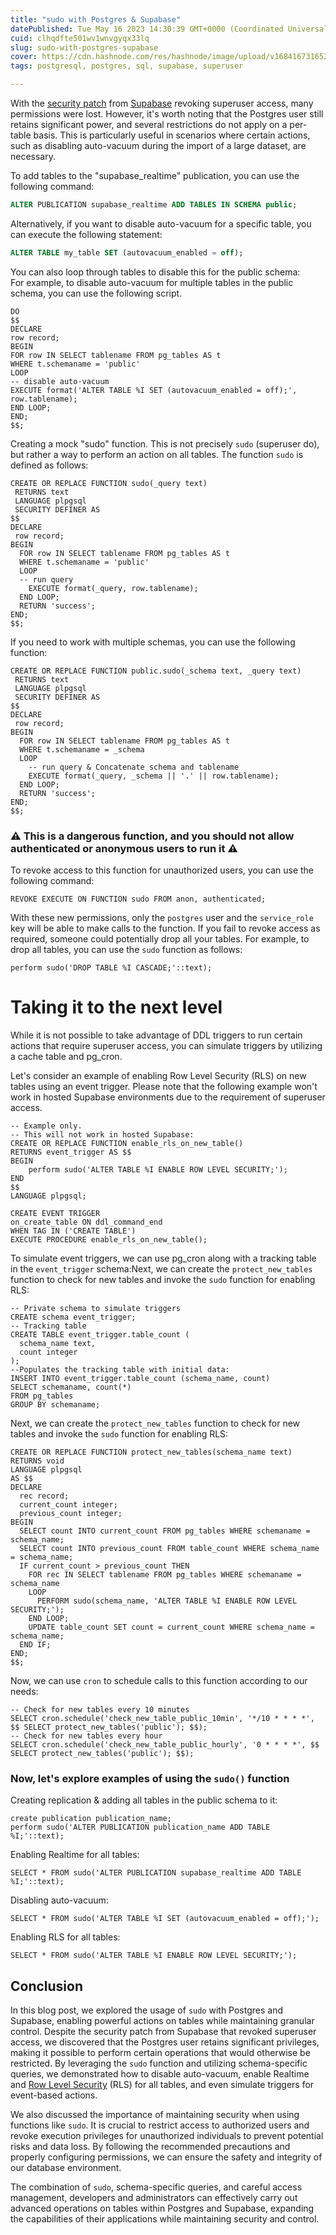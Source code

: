 ```yaml
---
title: "sudo with Postgres & Supabase"
datePublished: Tue May 16 2023 14:30:39 GMT+0000 (Coordinated Universal Time)
cuid: clhqdfte501wv1wnvgyqx33lq
slug: sudo-with-postgres-supabase
cover: https://cdn.hashnode.com/res/hashnode/image/upload/v1684167316528/624ce38b-3982-4336-8cc2-daae0d560898.png
tags: postgresql, postgres, sql, supabase, superuser

---
```


With the [security patch](https://github.com/orgs/supabase/discussions/9314) from [Supabase](https://supabase.com/) revoking superuser access, many permissions were lost. However, it's worth noting that the Postgres user still retains significant power, and several restrictions do not apply on a per-table basis. This is particularly useful in scenarios where certain actions, such as disabling auto-vacuum during the import of a large dataset, are necessary.

To add tables to the "supabase\_realtime" publication, you can use the following command:

```sql
ALTER PUBLICATION supabase_realtime ADD TABLES IN SCHEMA public;
```

Alternatively, if you want to disable auto-vacuum for a specific table, you can execute the following statement:

```sql
ALTER TABLE my_table SET (autovacuum_enabled = off);
```

You can also loop through tables to disable this for the public schema:  
For example, to disable auto-vacuum for multiple tables in the public schema, you can use the following script.

```pgsql
DO
$$
DECLARE
row record;
BEGIN
FOR row IN SELECT tablename FROM pg_tables AS t
WHERE t.schemaname = 'public'
LOOP
-- disable auto-vacuum
EXECUTE format('ALTER TABLE %I SET (autovacuum_enabled = off);', row.tablename);
END LOOP;
END;
$$;
```

Creating a mock "sudo" function. This is not precisely `sudo` (superuser do), but rather a way to perform an action on all tables. The function `sudo` is defined as follows:

```pgsql
CREATE OR REPLACE FUNCTION sudo(_query text)
 RETURNS text 
 LANGUAGE plpgsql
 SECURITY DEFINER AS 
$$
DECLARE
 row record;
BEGIN
  FOR row IN SELECT tablename FROM pg_tables AS t
  WHERE t.schemaname = 'public'
  LOOP
  -- run query
    EXECUTE format(_query, row.tablename);
  END LOOP;
  RETURN 'success';
END;
$$;
```

If you need to work with multiple schemas, you can use the following function:

```pgsql
CREATE OR REPLACE FUNCTION public.sudo(_schema text, _query text)
 RETURNS text
 LANGUAGE plpgsql
 SECURITY DEFINER AS 
$$
DECLARE
 row record;
BEGIN
  FOR row IN SELECT tablename FROM pg_tables AS t
  WHERE t.schemaname = _schema
  LOOP
    -- run query & Concatenate schema and tablename
    EXECUTE format(_query, _schema || '.' || row.tablename);
  END LOOP;
  RETURN 'success';
END;
$$;
```

### ⚠️ This is a dangerous function, and you should not allow authenticated or anonymous users to run it ⚠️

To revoke access to this function for unauthorized users, you can use the following command:

```pgsql
REVOKE EXECUTE ON FUNCTION sudo FROM anon, authenticated;
```

With these new permissions, only the `postgres` user and the `service_role` key will be able to make calls to the function. If you fail to revoke access as required, someone could potentially drop all your tables. For example, to drop all tables, you can use the `sudo` function as follows:

```pgsql
perform sudo('DROP TABLE %I CASCADE;'::text);
```

# Taking it to the next level

While it is not possible to take advantage of DDL triggers to run certain actions that require superuser access, you can simulate triggers by utilizing a cache table and pg\_cron.

Let's consider an example of enabling Row Level Security (RLS) on new tables using an event trigger. Please note that the following example won't work in hosted Supabase environments due to the requirement of superuser access.

```pgsql
-- Example only. 
-- This will not work in hosted Supabase:
CREATE OR REPLACE FUNCTION enable_rls_on_new_table()
RETURNS event_trigger AS $$
BEGIN
    perform sudo('ALTER TABLE %I ENABLE ROW LEVEL SECURITY;');
END
$$
LANGUAGE plpgsql;

CREATE EVENT TRIGGER
on_create_table ON ddl_command_end
WHEN TAG IN ('CREATE TABLE')
EXECUTE PROCEDURE enable_rls_on_new_table();
```

To simulate event triggers, we can use pg\_cron along with a tracking table in the `event_trigger` schema:Next, we can create the `protect_new_tables` function to check for new tables and invoke the `sudo` function for enabling RLS:

```pgsql
-- Private schema to simulate triggers
CREATE schema event_trigger;
-- Tracking table
CREATE TABLE event_trigger.table_count (
  schema_name text,
  count integer
);
--Populates the tracking table with initial data:
INSERT INTO event_trigger.table_count (schema_name, count)
SELECT schemaname, count(*)
FROM pg_tables
GROUP BY schemaname;
```

Next, we can create the `protect_new_tables` function to check for new tables and invoke the `sudo` function for enabling RLS:

```pgsql
CREATE OR REPLACE FUNCTION protect_new_tables(schema_name text)
RETURNS void
LANGUAGE plpgsql
AS $$
DECLARE
  rec record;
  current_count integer;
  previous_count integer;
BEGIN
  SELECT count INTO current_count FROM pg_tables WHERE schemaname = schema_name;
  SELECT count INTO previous_count FROM table_count WHERE schema_name = schema_name;
  IF current_count > previous_count THEN
    FOR rec IN SELECT tablename FROM pg_tables WHERE schemaname = schema_name
    LOOP
      PERFORM sudo(schema_name, 'ALTER TABLE %I ENABLE ROW LEVEL SECURITY;');
    END LOOP;
    UPDATE table_count SET count = current_count WHERE schema_name = schema_name;
  END IF;
END;
$$;
```

Now, we can use `cron` to schedule calls to this function according to our needs:

```pgsql
-- Check for new tables every 10 minutes
SELECT cron.schedule('check_new_table_public_10min', '*/10 * * * *', $$ SELECT protect_new_tables('public'); $$);
-- Check for new tables every hour
SELECT cron.schedule('check_new_table_public_hourly', '0 * * * *', $$ SELECT protect_new_tables('public'); $$);
```

### Now, let's explore examples of using the `sudo()` function

Creating replication & adding all tables in the public schema to it:

```pgsql
create publication publication_name; 
perform sudo('ALTER PUBLICATION publication_name ADD TABLE %I;'::text);
```

Enabling Realtime for all tables:

```pgsql
SELECT * FROM sudo('ALTER PUBLICATION supabase_realtime ADD TABLE %I;'::text);
```

Disabling auto-vacuum:

```pgsql
SELECT * FROM sudo('ALTER TABLE %I SET (autovacuum_enabled = off);');
```

Enabling RLS for all tables:

```pgsql
SELECT * FROM sudo('ALTER TABLE %I ENABLE ROW LEVEL SECURITY;');
```

## Conclusion

In this blog post, we explored the usage of `sudo` with Postgres and Supabase, enabling powerful actions on tables while maintaining granular control. Despite the security patch from Supabase that revoked superuser access, we discovered that the Postgres user retains significant privileges, making it possible to perform certain operations that would otherwise be restricted. By leveraging the `sudo` function and utilizing schema-specific queries, we demonstrated how to disable auto-vacuum, enable Realtime and [Row Level Security](https://supabase.com/docs/guides/auth/row-level-security) (RLS) for all tables, and even simulate triggers for event-based actions.

We also discussed the importance of maintaining security when using functions like `sudo`. It is crucial to restrict access to authorized users and revoke execution privileges for unauthorized individuals to prevent potential risks and data loss. By following the recommended precautions and properly configuring permissions, we can ensure the safety and integrity of our database environment.

The combination of `sudo`, schema-specific queries, and careful access management, developers and administrators can effectively carry out advanced operations on tables within Postgres and Supabase, expanding the capabilities of their applications while maintaining security and control.